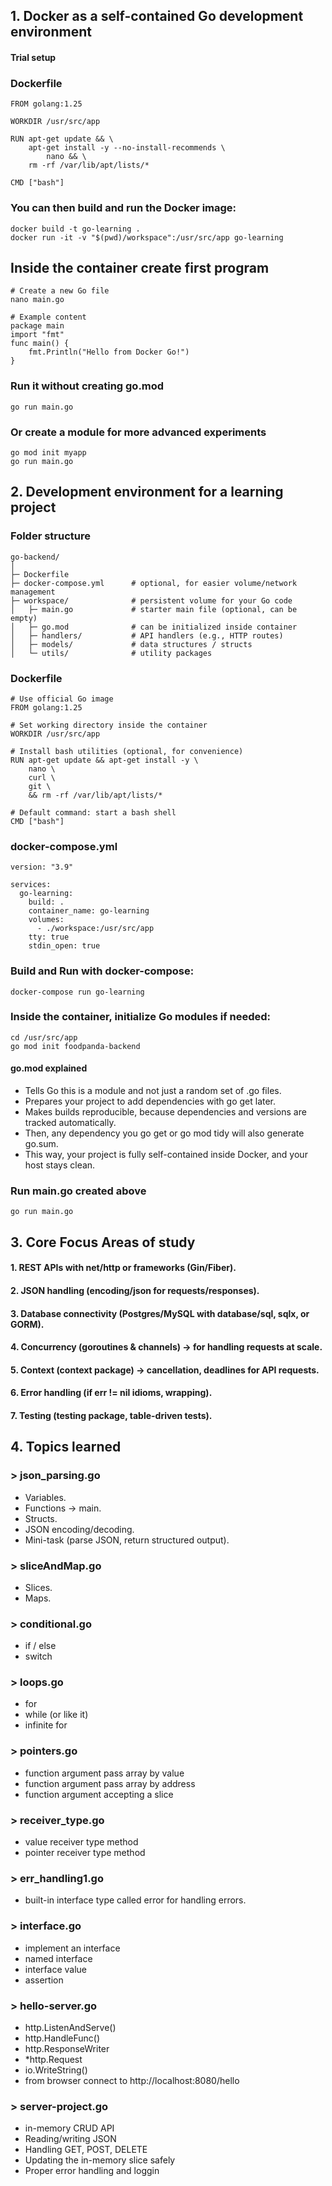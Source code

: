 ## 1. Docker as a self-contained Go development environment
#### Trial setup

### Dockerfile
```
FROM golang:1.25

WORKDIR /usr/src/app

RUN apt-get update && \
    apt-get install -y --no-install-recommends \
        nano && \
    rm -rf /var/lib/apt/lists/*

CMD ["bash"]
```
### You can then build and run the Docker image:
```
docker build -t go-learning .
docker run -it -v "$(pwd)/workspace":/usr/src/app go-learning

```
## Inside the container create first program

```
# Create a new Go file
nano main.go

# Example content
package main
import "fmt"
func main() {
    fmt.Println("Hello from Docker Go!")
}
```

### Run it without creating go.mod
```
go run main.go
```

### Or create a module for more advanced experiments
```
go mod init myapp
go run main.go
```

## 2. Development environment for a learning project

### Folder structure

```
go-backend/
│
├─ Dockerfile
├─ docker-compose.yml      # optional, for easier volume/network management
├─ workspace/              # persistent volume for your Go code
│   ├─ main.go             # starter main file (optional, can be empty)
│   ├─ go.mod              # can be initialized inside container
│   ├─ handlers/           # API handlers (e.g., HTTP routes)
│   ├─ models/             # data structures / structs
│   └─ utils/              # utility packages
```

### Dockerfile

```
# Use official Go image
FROM golang:1.25

# Set working directory inside the container
WORKDIR /usr/src/app

# Install bash utilities (optional, for convenience)
RUN apt-get update && apt-get install -y \
    nano \
    curl \
    git \
    && rm -rf /var/lib/apt/lists/*

# Default command: start a bash shell
CMD ["bash"]
```

### docker-compose.yml

```
version: "3.9"

services:
  go-learning:
    build: .
    container_name: go-learning
    volumes:
      - ./workspace:/usr/src/app
    tty: true
    stdin_open: true
```

### Build and Run with docker-compose:
```
docker-compose run go-learning
```

### Inside the container, initialize Go modules if needed:
```
cd /usr/src/app
go mod init foodpanda-backend
```

#### go.mod explained
- Tells Go this is a module and not just a random set of .go files.
- Prepares your project to add dependencies with go get later.
- Makes builds reproducible, because dependencies and versions are tracked automatically.
- Then, any dependency you go get or go mod tidy will also generate go.sum.
- This way, your project is fully self-contained inside Docker, and your host stays clean.

### Run main.go created above

```
go run main.go
```

## 3. Core Focus Areas of study

#### 1. REST APIs with net/http or frameworks (Gin/Fiber).
#### 2. JSON handling (encoding/json for requests/responses).
#### 3. Database connectivity (Postgres/MySQL with database/sql, sqlx, or GORM).
#### 4. Concurrency (goroutines & channels) → for handling requests at scale.
#### 5. Context (context package) → cancellation, deadlines for API requests.
#### 6. Error handling (if err != nil idioms, wrapping).
#### 7. Testing (testing package, table-driven tests).

## 4. Topics learned

### > json_parsing.go

- Variables.
- Functions → main.
- Structs.
- JSON encoding/decoding.
- Mini-task (parse JSON, return structured output).

### > sliceAndMap.go

- Slices.
- Maps.

### > conditional.go

- if / else
- switch

### > loops.go

- for
- while (or like it)
- infinite for

### > pointers.go

- function argument pass array by value
- function argument pass array by address
- function argument accepting a slice

### > receiver_type.go

- value receiver type method
- pointer receiver type method

### > err_handling1.go

- built-in interface type called error for handling errors.

### > interface.go

- implement an interface
- named interface
- interface value
- assertion

### > hello-server.go

- http.ListenAndServe()
- http.HandleFunc()
- http.ResponseWriter
- *http.Request
- io.WriteString()
- from browser connect to http://localhost:8080/hello

### > server-project.go

- in-memory CRUD API
- Reading/writing JSON 
- Handling GET, POST, DELETE 
- Updating the in-memory slice safely 
- Proper error handling and loggin